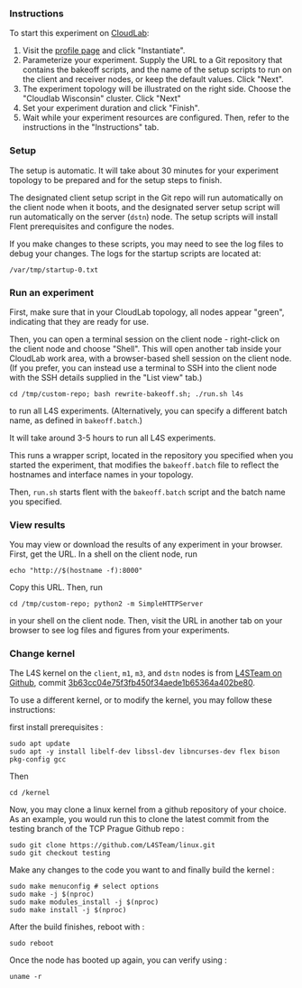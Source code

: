 ### Instructions

To start this experiment on [CloudLab](https://www.cloudlab.us/):

1. Visit the [profile page](https://www.cloudlab.us/p/CloudLab/sce-l4s-bakeoff-git) and click "Instantiate".
2. Parameterize your experiment. Supply the URL to a Git repository that contains the bakeoff scripts, and the name of the setup scripts to run on the client and receiver nodes, or keep the default values. Click "Next".
3. The experiment topology will be illustrated on the right side. Choose the "Cloudlab Wisconsin" cluster. Click "Next"
4. Set your experiment duration and click "Finish".
5. Wait while your experiment resources are configured. Then, refer to the instructions in the "Instructions" tab.


### Setup

The setup is automatic. It will take about 30 minutes for your experiment topology to be prepared and for the setup steps to finish.

The designated client setup script in the Git repo will run automatically on the client node when it boots, and the designated server setup script will run automatically on the server (`dstn`) node. The setup scripts will install Flent prerequisites and configure the nodes. 

If you make changes to these scripts, you may need to see the log files to debug your changes. The logs for the startup scripts are located at:

```
/var/tmp/startup-0.txt
```


### Run an experiment

First, make sure that in your CloudLab topology, all nodes appear "green", indicating that they are ready for use.

Then, you can open a terminal session on the client node - right-click on the client node and choose "Shell". This will open another tab inside your CloudLab work area, with a browser-based shell session on the client node. (If you prefer, you can instead use a terminal to SSH into the client node with the SSH details supplied in the "List view" tab.)


```
cd /tmp/custom-repo; bash rewrite-bakeoff.sh; ./run.sh l4s
```

to run all L4S experiments. (Alternatively, you can specify a different batch name, as defined in `bakeoff.batch`.)

It will take around 3-5 hours to run all L4S experiments.

This runs a wrapper script, located in the repository you specified when you started the experiment, that modifies the `bakeoff.batch` file to reflect the hostnames and interface names in your topology.

Then, `run.sh` starts flent with the `bakeoff.batch` script and the batch name you specified.

### View results

You may view or download the results of any experiment in your browser. First, get the URL. In a shell on the client node, run

```
echo "http://$(hostname -f):8000"
```

Copy this URL. Then, run

```
cd /tmp/custom-repo; python2 -m SimpleHTTPServer
```

in your shell on the client node. Then, visit the URL in another tab on your browser to see log files and figures from your experiments.


### Change kernel

The L4S kernel on the `client`, `m1`, `m3`, and `dstn` nodes is from [L4STeam on Github](https://github.com/L4STeam/linux/), commit [3b63cc04e75f3fb450f34aede1b65364a402be80](https://github.com/L4STeam/linux/commit/3b63cc04e75f3fb450f34aede1b65364a402be80).

To use a different kernel, or to modify the kernel, you may follow these instructions:

first install prerequisites :

```
sudo apt update
sudo apt -y install libelf-dev libssl-dev libncurses-dev flex bison pkg-config gcc
```

Then 
```
cd /kernel
```

Now, you may clone a linux kernel from a github repository of your choice. As an example, you would run this to clone the latest commit from the testing branch of the TCP Prague Github repo :

```
sudo git clone https://github.com/L4STeam/linux.git
sudo git checkout testing

```

Make any changes to the code you want to and finally build the kernel :

```
sudo make menuconfig # select options
sudo make -j $(nproc)
sudo make modules_install -j $(nproc)
sudo make install -j $(nproc)
```
After the build finishes, reboot with :

```
sudo reboot
```

Once the node has booted up again, you can verify using :
```
uname -r
```

